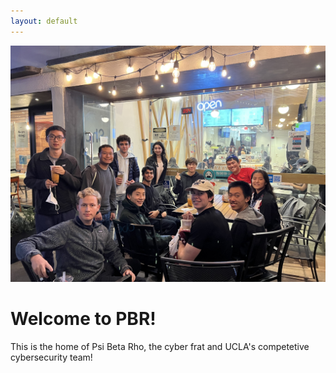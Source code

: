 ```yaml
---
layout: default
---
```


![Our team at a Boba Social Night!](assets/images/pbr-boba-social.jpg "Our team at a Boba Social Night!")

# Welcome to PBR!

This is the home of Psi Beta Rho, the cyber frat and UCLA's competetive cybersecurity team!
